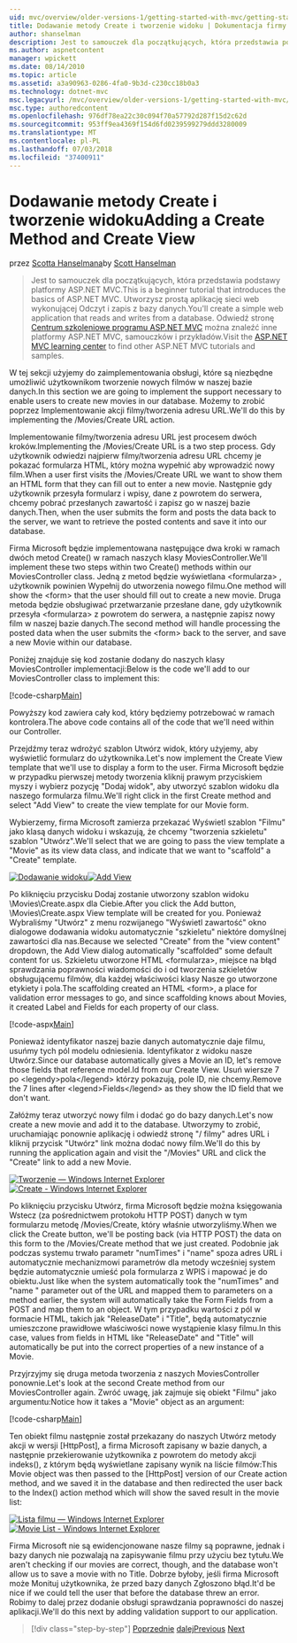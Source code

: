 ```yaml
---
uid: mvc/overview/older-versions-1/getting-started-with-mvc/getting-started-with-mvc-part6
title: Dodawanie metody Create i tworzenie widoku | Dokumentacja firmy Microsoft
author: shanselman
description: Jest to samouczek dla początkujących, która przedstawia podstawy platformy ASP.NET MVC. Utwórz prostą aplikację sieci web wykonującej Odczyt i zapis z bazy danych.
ms.author: aspnetcontent
manager: wpickett
ms.date: 08/14/2010
ms.topic: article
ms.assetid: a3a90963-0286-4fa0-9b3d-c230cc18b0a3
ms.technology: dotnet-mvc
msc.legacyurl: /mvc/overview/older-versions-1/getting-started-with-mvc/getting-started-with-mvc-part6
msc.type: authoredcontent
ms.openlocfilehash: 976df78ea22c30c094f70a57792d287f15d2c62d
ms.sourcegitcommit: 953ff9ea4369f154d6fd0239599279ddd3280009
ms.translationtype: MT
ms.contentlocale: pl-PL
ms.lasthandoff: 07/03/2018
ms.locfileid: "37400911"
---
```

<a name="adding-a-create-method-and-create-view"></a><span data-ttu-id="faecc-104">Dodawanie metody Create i tworzenie widoku</span><span class="sxs-lookup"><span data-stu-id="faecc-104">Adding a Create Method and Create View</span></span>
====================
<span data-ttu-id="faecc-105">przez [Scotta Hanselmana](https://github.com/shanselman)</span><span class="sxs-lookup"><span data-stu-id="faecc-105">by [Scott Hanselman](https://github.com/shanselman)</span></span>

> <span data-ttu-id="faecc-106">Jest to samouczek dla początkujących, która przedstawia podstawy platformy ASP.NET MVC.</span><span class="sxs-lookup"><span data-stu-id="faecc-106">This is a beginner tutorial that introduces the basics of ASP.NET MVC.</span></span> <span data-ttu-id="faecc-107">Utworzysz prostą aplikację sieci web wykonującej Odczyt i zapis z bazy danych.</span><span class="sxs-lookup"><span data-stu-id="faecc-107">You'll create a simple web application that reads and writes from a database.</span></span> <span data-ttu-id="faecc-108">Odwiedź stronę [Centrum szkoleniowe programu ASP.NET MVC](../../../index.md) można znaleźć inne platformy ASP.NET MVC, samouczków i przykładów.</span><span class="sxs-lookup"><span data-stu-id="faecc-108">Visit the [ASP.NET MVC learning center](../../../index.md) to find other ASP.NET MVC tutorials and samples.</span></span>


<span data-ttu-id="faecc-109">W tej sekcji użyjemy do zaimplementowania obsługi, które są niezbędne umożliwić użytkownikom tworzenie nowych filmów w naszej bazie danych.</span><span class="sxs-lookup"><span data-stu-id="faecc-109">In this section we are going to implement the support necessary to enable users to create new movies in our database.</span></span> <span data-ttu-id="faecc-110">Możemy to zrobić poprzez Implementowanie akcji filmy/tworzenia adresu URL.</span><span class="sxs-lookup"><span data-stu-id="faecc-110">We'll do this by implementing the /Movies/Create URL action.</span></span>

<span data-ttu-id="faecc-111">Implementowanie filmy/tworzenia adresu URL jest procesem dwóch kroków.</span><span class="sxs-lookup"><span data-stu-id="faecc-111">Implementing the /Movies/Create URL is a two step process.</span></span> <span data-ttu-id="faecc-112">Gdy użytkownik odwiedzi najpierw filmy/tworzenia adresu URL chcemy je pokazać formularza HTML, który można wypełnić aby wprowadzić nowy film.</span><span class="sxs-lookup"><span data-stu-id="faecc-112">When a user first visits the /Movies/Create URL we want to show them an HTML form that they can fill out to enter a new movie.</span></span> <span data-ttu-id="faecc-113">Następnie gdy użytkownik przesyła formularz i wpisy, dane z powrotem do serwera, chcemy pobrać przesłanych zawartość i zapisz go w naszej bazie danych.</span><span class="sxs-lookup"><span data-stu-id="faecc-113">Then, when the user submits the form and posts the data back to the server, we want to retrieve the posted contents and save it into our database.</span></span>

<span data-ttu-id="faecc-114">Firma Microsoft będzie implementowana następujące dwa kroki w ramach dwóch metod Create() w ramach naszych klasy MoviesController.</span><span class="sxs-lookup"><span data-stu-id="faecc-114">We'll implement these two steps within two Create() methods within our MoviesController class.</span></span> <span data-ttu-id="faecc-115">Jedną z metod będzie wyświetlana &lt;formularza&gt; , użytkownik powinien Wypełnij do utworzenia nowego filmu.</span><span class="sxs-lookup"><span data-stu-id="faecc-115">One method will show the &lt;form&gt; that the user should fill out to create a new movie.</span></span> <span data-ttu-id="faecc-116">Druga metoda będzie obsługiwać przetwarzanie przesłane dane, gdy użytkownik przesyła &lt;formularza&gt; z powrotem do serwera, a następnie zapisz nowy film w naszej bazie danych.</span><span class="sxs-lookup"><span data-stu-id="faecc-116">The second method will handle processing the posted data when the user submits the &lt;form&gt; back to the server, and save a new Movie within our database.</span></span>

<span data-ttu-id="faecc-117">Poniżej znajduje się kod zostanie dodany do naszych klasy MoviesController implementacji:</span><span class="sxs-lookup"><span data-stu-id="faecc-117">Below is the code we'll add to our MoviesController class to implement this:</span></span>

[!code-csharp[Main](getting-started-with-mvc-part6/samples/sample1.cs)]

<span data-ttu-id="faecc-118">Powyższy kod zawiera cały kod, który będziemy potrzebować w ramach kontrolera.</span><span class="sxs-lookup"><span data-stu-id="faecc-118">The above code contains all of the code that we'll need within our Controller.</span></span>

<span data-ttu-id="faecc-119">Przejdźmy teraz wdrożyć szablon Utwórz widok, który użyjemy, aby wyświetlić formularz do użytkownika.</span><span class="sxs-lookup"><span data-stu-id="faecc-119">Let's now implement the Create View template that we'll use to display a form to the user.</span></span> <span data-ttu-id="faecc-120">Firma Microsoft będzie w przypadku pierwszej metody tworzenia kliknij prawym przyciskiem myszy i wybierz pozycję "Dodaj widok", aby utworzyć szablon widoku dla naszego formularza filmu.</span><span class="sxs-lookup"><span data-stu-id="faecc-120">We'll right click in the first Create method and select "Add View" to create the view template for our Movie form.</span></span>

<span data-ttu-id="faecc-121">Wybierzemy, firma Microsoft zamierza przekazać Wyświetl szablon "Filmu" jako klasą danych widoku i wskazują, że chcemy "tworzenia szkieletu" szablon "Utwórz".</span><span class="sxs-lookup"><span data-stu-id="faecc-121">We'll select that we are going to pass the view template a "Movie" as its view data class, and indicate that we want to "scaffold" a "Create" template.</span></span>

<span data-ttu-id="faecc-122">[![Dodawanie widoku](getting-started-with-mvc-part6/_static/image2.png)](getting-started-with-mvc-part6/_static/image1.png)</span><span class="sxs-lookup"><span data-stu-id="faecc-122">[![Add View](getting-started-with-mvc-part6/_static/image2.png)](getting-started-with-mvc-part6/_static/image1.png)</span></span>

<span data-ttu-id="faecc-123">Po kliknięciu przycisku Dodaj zostanie utworzony szablon widoku \Movies\Create.aspx dla Ciebie.</span><span class="sxs-lookup"><span data-stu-id="faecc-123">After you click the Add button, \Movies\Create.aspx View template will be created for you.</span></span> <span data-ttu-id="faecc-124">Ponieważ Wybraliśmy "Utwórz" z menu rozwijanego "Wyświetl zawartość" okno dialogowe dodawania widoku automatycznie "szkieletu" niektóre domyślnej zawartości dla nas.</span><span class="sxs-lookup"><span data-stu-id="faecc-124">Because we selected "Create" from the "view content" dropdown, the Add View dialog automatically "scaffolded" some default content for us.</span></span> <span data-ttu-id="faecc-125">Szkieletu utworzone HTML &lt;formularza&gt;, miejsce na błąd sprawdzania poprawności wiadomości do i od tworzenia szkieletów obsługującemu filmów, dla każdej właściwości klasy Nasze go utworzone etykiety i pola.</span><span class="sxs-lookup"><span data-stu-id="faecc-125">The scaffolding created an HTML &lt;form&gt;, a place for validation error messages to go, and since scaffolding knows about Movies, it created Label and Fields for each property of our class.</span></span>

[!code-aspx[Main](getting-started-with-mvc-part6/samples/sample2.aspx)]

<span data-ttu-id="faecc-126">Ponieważ identyfikator naszej bazie danych automatycznie daje filmu, usuńmy tych pól modelu odniesienia. Identyfikator z widoku nasze Utwórz.</span><span class="sxs-lookup"><span data-stu-id="faecc-126">Since our database automatically gives a Movie an ID, let's remove those fields that reference model.Id from our Create View.</span></span> <span data-ttu-id="faecc-127">Usuń wiersze 7 po &lt;legendy&gt;pola&lt;/legend&gt; którzy pokazują, pole ID, nie chcemy.</span><span class="sxs-lookup"><span data-stu-id="faecc-127">Remove the 7 lines after &lt;legend&gt;Fields&lt;/legend&gt; as they show the ID field that we don't want.</span></span>

<span data-ttu-id="faecc-128">Załóżmy teraz utworzyć nowy film i dodać go do bazy danych.</span><span class="sxs-lookup"><span data-stu-id="faecc-128">Let's now create a new movie and add it to the database.</span></span> <span data-ttu-id="faecc-129">Utworzymy to zrobić, uruchamiając ponownie aplikację i odwiedź stronę "/ filmy" adres URL i kliknij przycisk "Utwórz" link można dodać nowy film.</span><span class="sxs-lookup"><span data-stu-id="faecc-129">We'll do this by running the application again and visit the "/Movies" URL and click the "Create" link to add a new Movie.</span></span>

<span data-ttu-id="faecc-130">[![Tworzenie — Windows Internet Explorer](getting-started-with-mvc-part6/_static/image4.png)](getting-started-with-mvc-part6/_static/image3.png)</span><span class="sxs-lookup"><span data-stu-id="faecc-130">[![Create - Windows Internet Explorer](getting-started-with-mvc-part6/_static/image4.png)](getting-started-with-mvc-part6/_static/image3.png)</span></span>

<span data-ttu-id="faecc-131">Po kliknięciu przycisku Utwórz, firma Microsoft będzie można księgowania Wstecz (za pośrednictwem protokołu HTTP POST) danych w tym formularzu metodę /Movies/Create, który właśnie utworzyliśmy.</span><span class="sxs-lookup"><span data-stu-id="faecc-131">When we click the Create button, we'll be posting back (via HTTP POST) the data on this form to the /Movies/Create method that we just created.</span></span> <span data-ttu-id="faecc-132">Podobnie jak podczas systemu trwało parametr "numTimes" i "name" spoza adres URL i automatycznie mechanizmowi parametrów dla metody wcześniej system będzie automatycznie umieść pola formularza z WPIS i mapować je do obiektu.</span><span class="sxs-lookup"><span data-stu-id="faecc-132">Just like when the system automatically took the "numTimes" and "name " parameter out of the URL and mapped them to parameters on a method earlier, the system will automatically take the Form Fields from a POST and map them to an object.</span></span> <span data-ttu-id="faecc-133">W tym przypadku wartości z pól w formacie HTML, takich jak "ReleaseDate" i "Title", będą automatycznie umieszczone prawidłowe właściwości nowe wystąpienie klasy filmu.</span><span class="sxs-lookup"><span data-stu-id="faecc-133">In this case, values from fields in HTML like "ReleaseDate" and "Title" will automatically be put into the correct properties of a new instance of a Movie.</span></span>

<span data-ttu-id="faecc-134">Przyjrzyjmy się druga metoda tworzenia z naszych MoviesController ponownie.</span><span class="sxs-lookup"><span data-stu-id="faecc-134">Let's look at the second Create method from our MoviesController again.</span></span> <span data-ttu-id="faecc-135">Zwróć uwagę, jak zajmuje się obiekt "Filmu" jako argumentu:</span><span class="sxs-lookup"><span data-stu-id="faecc-135">Notice how it takes a "Movie" object as an argument:</span></span>

[!code-csharp[Main](getting-started-with-mvc-part6/samples/sample3.cs)]

<span data-ttu-id="faecc-136">Ten obiekt filmu następnie został przekazany do naszych Utwórz metody akcji w wersji [HttpPost], a firma Microsoft zapisany w bazie danych, a następnie przekierowanie użytkownika z powrotem do metody akcji indeks(), z którym będą wyświetlane zapisany wynik na liście filmów:</span><span class="sxs-lookup"><span data-stu-id="faecc-136">This Movie object was then passed to the [HttpPost] version of our Create action method, and we saved it in the database and then redirected the user back to the Index() action method which will show the saved result in the movie list:</span></span>

<span data-ttu-id="faecc-137">[![Lista filmu — Windows Internet Explorer](getting-started-with-mvc-part6/_static/image6.png)](getting-started-with-mvc-part6/_static/image5.png)</span><span class="sxs-lookup"><span data-stu-id="faecc-137">[![Movie List - Windows Internet Explorer](getting-started-with-mvc-part6/_static/image6.png)](getting-started-with-mvc-part6/_static/image5.png)</span></span>

<span data-ttu-id="faecc-138">Firma Microsoft nie są ewidencjonowane nasze filmy są poprawne, jednak i bazy danych nie pozwalają na zapisywanie filmu przy użyciu bez tytułu.</span><span class="sxs-lookup"><span data-stu-id="faecc-138">We aren't checking if our movies are correct, though, and the database won't allow us to save a movie with no Title.</span></span> <span data-ttu-id="faecc-139">Dobrze byłoby, jeśli firma Microsoft może Monituj użytkownika, że przed bazy danych Zgłoszono błąd.</span><span class="sxs-lookup"><span data-stu-id="faecc-139">It'd be nice if we could tell the user that before the database threw an error.</span></span> <span data-ttu-id="faecc-140">Robimy to dalej przez dodanie obsługi sprawdzania poprawności do naszej aplikacji.</span><span class="sxs-lookup"><span data-stu-id="faecc-140">We'll do this next by adding validation support to our application.</span></span>

> [!div class="step-by-step"]
> <span data-ttu-id="faecc-141">[Poprzednie](getting-started-with-mvc-part5.md)
> [dalej](getting-started-with-mvc-part7.md)</span><span class="sxs-lookup"><span data-stu-id="faecc-141">[Previous](getting-started-with-mvc-part5.md)
[Next](getting-started-with-mvc-part7.md)</span></span>
